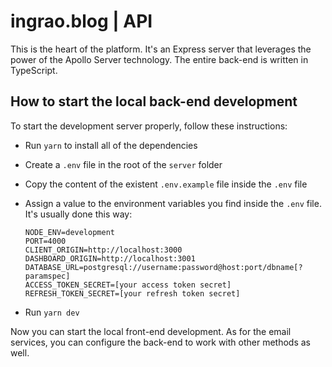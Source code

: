 # ingrao.blog | API

This is the heart of the platform. It's an Express server that leverages the power of the Apollo Server technology. The entire back-end is written in TypeScript.

## How to start the local back-end development

To start the development server properly, follow these instructions:

-   Run `yarn` to install all of the dependencies
-   Create a `.env` file in the root of the `server` folder
-   Copy the content of the existent `.env.example` file inside the `.env` file
-   Assign a value to the environment variables you find inside the `.env` file. It's usually done this way:

    ```
    NODE_ENV=development
    PORT=4000
    CLIENT_ORIGIN=http://localhost:3000
    DASHBOARD_ORIGIN=http://localhost:3001
    DATABASE_URL=postgresql://username:password@host:port/dbname[?paramspec]
    ACCESS_TOKEN_SECRET=[your access token secret]
    REFRESH_TOKEN_SECRET=[your refresh token secret]
    ```

-   Run `yarn dev`

Now you can start the local front-end development. As for the email services, you can configure the back-end to work with other methods as well.
